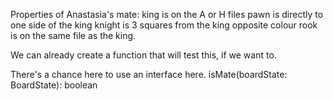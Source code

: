 Properties of Anastasia's mate:
king is on the A or H files
pawn is directly to one side of the king
knight is 3 squares from the king
opposite colour rook is on the same file as the king.

We can already create a function that will test this, if we want to. 

There's a chance here to use an interface here. isMate(boardState: BoardState): boolean